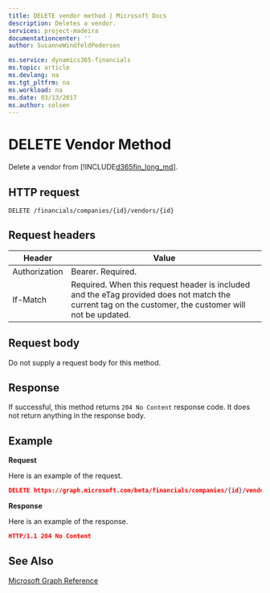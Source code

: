```yaml
---
title: DELETE vendor method | Microsoft Docs
description: Deletes a vendor.
services: project-madeira
documentationcenter: ''
author: SusanneWindfeldPedersen

ms.service: dynamics365-financials
ms.topic: article
ms.devlang: na
ms.tgt_pltfrm: na
ms.workload: na
ms.date: 03/13/2017
ms.author: solsen
---
```


# DELETE Vendor Method
Delete a vendor from [!INCLUDE[d365fin_long_md](../dynamics-nav/includes/d365fin_long_md.md)].

## HTTP request
```
DELETE /financials/companies/{id}/vendors/{id}
```

## Request headers
|Header|Value|
|------|-----|
|Authorization  |Bearer. Required. |
|If-Match       |Required. When this request header is included and the eTag provided does not match the current tag on the customer, the customer will not be updated. |

## Request body
Do not supply a request body for this method.

## Response
If successful, this method returns ```204 No Content``` response code. It does not return anything in the response body.

## Example

**Request**

Here is an example of the request.

```json
DELETE https://graph.microsoft.com/beta/financials/companies/{id}/vendors/{id}
```

**Response** 

Here is an example of the response. 

```json
HTTP/1.1 204 No Content
```

## See Also
[Microsoft Graph Reference](../api/dynamics_graph_reference.md)  
